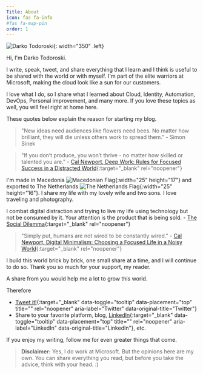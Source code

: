 ```yaml
---
Title: About
icon: fas fa-info
#fas fa-map-pin
order: 1
---
```




![Darko Todoroski](/pages/darko.jpg){: width="350" .left}

Hi, I'm Darko Todoroski.

I write, speak, tweet, and share everything that I learn and I think is useful to be shared with the world or with myself.
I'm part of the elite warriors at Microsoft, making the cloud look like a sun for our customers.

I love what I do, so I share what I learned about Cloud, Identity, Automation, DevOps, Personal improvement, and many more. If you love these topics as well, you will feel right at home here.

These quotes below explain the reason for starting my blog.

>"New ideas need audiences like flowers need bees. No matter how brilliant, they will die unless others work to spread them." - Simon Sinek

>"If you don’t produce, you won’t thrive - no matter how skilled or talented you are." - [Cal Newport, Deep Work: Rules for Focused Success in a Distracted World](https://www.amazon.com/dp/1455586692/ref=cm_sw_em_r_mt_dp_MDA1XVX6C2B5P3EJGBGB?_encoding=UTF8&psc=1){:target="_blank" rel="noopener"}

I'm made in Macedonia ![Macedonian Flag](/pages/macedonia-s.png){:width="25" height="17"} and exported to The Netherlands ![The Netherlands Flag](/pages/netherlands-s.png){:width="25" height="16"}. I share my life with my lovely wife and two sons. I love traveling and photography.

I combat digital distraction and trying to live my life using technology but not be consumed by it. Your attention is the product that is being sold. - [The Social Dilemma](https://www.thesocialdilemma.com/the-film/){:target="_blank" rel="noopener"}

>"Simply put, humans are not wired to be constantly wired." - [Cal Newport, Digital Minimalism: Choosing a Focused Life in a Noisy World](https://www.amazon.com/dp/0525536515/ref=cm_sw_em_r_mt_dp_CX9B6C0QHQGBDXXM33F8){:target="_blank" rel="noopener"}

I build this world brick by brick, one small share at a time, and I will continue to do so. Thank you so much for your support, my reader.

A share from you would help me a lot to grow this world.

Therefore

- [Tweet it!](https://twitter.com/intent/tweet?url=https://idoazure.nl){:target="_blank" data-toggle="tooltip" data-placement="top" title="" rel="noopener" aria-label="Twitter" data-original-title="Twitter"}
- Share to your favorite platform, blog, [LinkedIn](https://www.linkedin.com/sharing/share-offsite/?url=https://idoazure.nl){:target="_blank" data-toggle="tooltip" data-placement="top" title="" rel="noopener" aria-label="LinkedIn" data-original-title="LinkedIn"}, etc.

If you enjoy my writing, follow me for even greater things that come.

>**Disclaimer:** Yes, I do work at Microsoft. But the opinions here are my own. You can share everything you read, but before you take the advice, think with your head. :)
